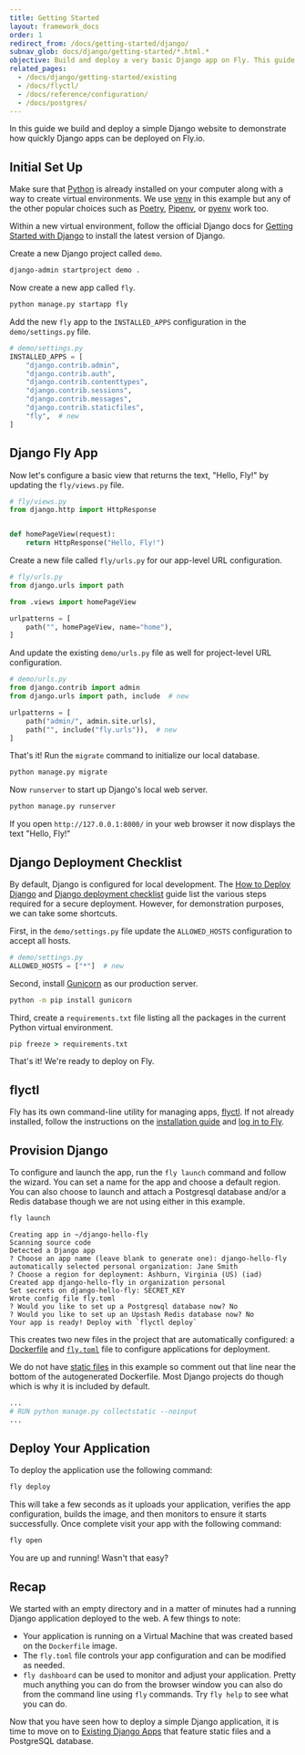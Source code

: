 ```yaml
---
title: Getting Started
layout: framework_docs
order: 1
redirect_from: /docs/getting-started/django/
subnav_glob: docs/django/getting-started/*.html.*
objective: Build and deploy a very basic Django app on Fly. This guide is the fastest way to try using Fly, so if you're short on time start here.
related_pages:
  - /docs/django/getting-started/existing
  - /docs/flyctl/
  - /docs/reference/configuration/
  - /docs/postgres/
---
```


In this guide we build and deploy a simple Django website to demonstrate how quickly Django apps can be deployed on Fly.io.

## Initial Set Up

Make sure that [Python](https://www.python.org/) is already installed on your computer along with a way to create virtual environments. We use [venv](https://docs.python.org/3/library/venv.html#module-venv) in this example but any of the other popular choices such as [Poetry](https://python-poetry.org/), [Pipenv](https://github.com/pypa/pipenv), or [pyenv](https://github.com/pyenv/pyenv) work too.

Within a new virtual environment, follow the official Django docs for [Getting Started with Django](https://www.djangoproject.com/start/) to install the latest version of Django.

Create a new Django project called `demo`.

```cmd
django-admin startproject demo .
```

Now create a new app called `fly`.

```cmd
python manage.py startapp fly
```

Add the new `fly` app to the `INSTALLED_APPS` configuration in the `demo/settings.py` file.

```python
# demo/settings.py
INSTALLED_APPS = [
    "django.contrib.admin",
    "django.contrib.auth",
    "django.contrib.contenttypes",
    "django.contrib.sessions",
    "django.contrib.messages",
    "django.contrib.staticfiles",
    "fly",  # new
]
```

## Django Fly App

Now let's configure a basic view that returns the text, "Hello, Fly!" by updating the `fly/views.py` file.

```python
# fly/views.py
from django.http import HttpResponse


def homePageView(request):
    return HttpResponse("Hello, Fly!")
```

Create a new file called `fly/urls.py` for our app-level URL configuration.

```python
# fly/urls.py
from django.urls import path

from .views import homePageView

urlpatterns = [
    path("", homePageView, name="home"),
]
```

And update the existing `demo/urls.py` file as well for project-level URL configuration.

```python
# demo/urls.py
from django.contrib import admin
from django.urls import path, include  # new

urlpatterns = [
    path("admin/", admin.site.urls),
    path("", include("fly.urls")),  # new
]
```

That's it! Run the `migrate` command to initialize our local database.

```cmd
python manage.py migrate
```

Now `runserver` to start up Django's local web server.

```cmd
python manage.py runserver
```

If you open `http://127.0.0.1:8000/` in your web browser it now displays the text "Hello, Fly!"

## Django Deployment Checklist

By default, Django is configured for local development. The [How to Deploy Django](https://docs.djangoproject.com/en/stable/howto/deployment/) and [Django deployment checklist](https://docs.djangoproject.com/en/stable/howto/deployment/checklist/) guide list the various steps required for a secure deployment. However, for demonstration purposes, we can take some shortcuts.

First, in the `demo/settings.py` file update the `ALLOWED_HOSTS` configuration to accept all hosts.

```python
# demo/settings.py
ALLOWED_HOSTS = ["*"]  # new
```

Second, install [Gunicorn](https://gunicorn.org/) as our production server.

```cmd
python -m pip install gunicorn
```

Third, create a `requirements.txt` file listing all the packages in the current Python virtual environment.

```cmd
pip freeze > requirements.txt
```

That's it! We're ready to deploy on Fly.

## flyctl

Fly has its own command-line utility for managing apps, [flyctl](https://fly.io/docs/hands-on/install-flyctl/). If not already installed, follow the instructions on the [installation guide](https://fly.io/docs/hands-on/install-flyctl/) and [log in to Fly](https://fly.io/docs/getting-started/log-in-to-fly/).


## Provision Django

To configure and launch the app, run the `fly launch` command and follow the wizard. You can set a name for the app and choose a default region. You can also choose to launch and attach a Postgresql database and/or a Redis database though we are not using either in this example.

```cmd
fly launch
```
```output
Creating app in ~/django-hello-fly
Scanning source code
Detected a Django app
? Choose an app name (leave blank to generate one): django-hello-fly
automatically selected personal organization: Jane Smith
? Choose a region for deployment: Ashburn, Virginia (US) (iad)
Created app django-hello-fly in organization personal
Set secrets on django-hello-fly: SECRET_KEY
Wrote config file fly.toml
? Would you like to set up a Postgresql database now? No
? Would you like to set up an Upstash Redis database now? No
Your app is ready! Deploy with `flyctl deploy`
```

This creates two new files in the project that are automatically configured: a [Dockerfile](https://docs.docker.com/engine/reference/builder/) and [`fly.toml`](https://fly.io/docs/reference/configuration/) file to configure applications for deployment.

We do not have [static files](https://docs.djangoproject.com/en/stable/howto/static-files/) in this example so comment out that line near the bottom of the autogenerated Dockerfile. Most Django projects do though which is why it is included by default.

```dockerfile
...
# RUN python manage.py collectstatic --noinput
...
```

## Deploy Your Application

To deploy the application use the following command:

```cmd
fly deploy
```

This will take a few seconds as it uploads your application, verifies the app configuration, builds the image, and then monitors to ensure it starts successfully. Once complete visit your app with the following command:

```cmd
fly open
```

You are up and running! Wasn't that easy?

## Recap

We started with an empty directory and in a matter of minutes had a running Django application deployed to the web. A few things to note:

  * Your application is running on a Virtual Machine that was created based on the `Dockerfile` image.
  * The `fly.toml` file controls your app configuration and can be modified as needed.
  * `fly dashboard` can be used to monitor and adjust your application. Pretty much anything you can do from the browser window you can also do from the command line using `fly` commands. Try `fly help` to see what you can do.

Now that you have seen how to deploy a simple Django application, it is time to move on to [Existing Django Apps](/docs/django/getting-started/existing/) that feature static files and a PostgreSQL database.
